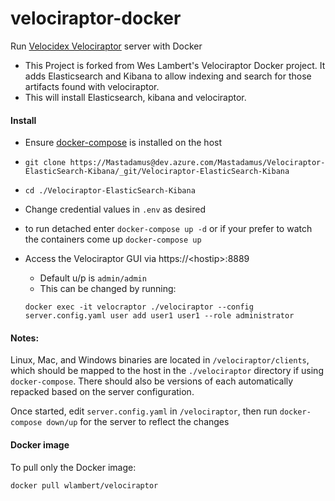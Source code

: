 # velociraptor-docker
Run [Velocidex Velociraptor](https://github.com/Velocidex/velociraptor) server with Docker
- This Project is forked from Wes Lambert's Velociraptor Docker project.  It adds Elasticsearch and Kibana to allow indexing and search for those artifacts found with velociraptor. 
- This will install Elasticsearch, kibana and velociraptor.

#### Install

- Ensure [docker-compose](https://docs.docker.com/compose/install/) is installed on the host
- `git clone https://Mastadamus@dev.azure.com/Mastadamus/Velociraptor-ElasticSearch-Kibana/_git/Velociraptor-ElasticSearch-Kibana`
- `cd ./Velociraptor-ElasticSearch-Kibana`
- Change credential values in `.env` as desired
- to run detached enter `docker-compose up -d` or if your prefer to watch the containers come up `docker-compose up`
- Access the Velociraptor GUI via https://\<hostip\>:8889 
  - Default u/p is `admin/admin`
  - This can be changed by running: 
  
  `docker exec -it velocraptor ./velociraptor --config server.config.yaml user add user1 user1 --role administrator`

#### Notes:

Linux, Mac, and Windows binaries are located in `/velociraptor/clients`, which should be mapped to the host in the `./velociraptor` directory if using `docker-compose`.  There should also be versions of each automatically repacked based on the server configuration.

Once started, edit `server.config.yaml` in `/velociraptor`, then run `docker-compose down/up` for the server to reflect the changes

#### Docker image
To pull only the Docker image:

`docker pull wlambert/velociraptor`
